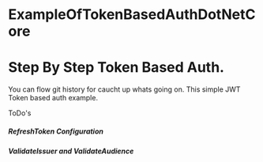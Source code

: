 # ExampleOfTokenBasedAuthDotNetCore
# Step By Step Token Based Auth. 
You can flow git history for caucht up whats going on.
This simple JWT Token based auth example.

ToDo's
  ##### RefreshToken Configuration 
  ##### ValidateIssuer and ValidateAudience
  
